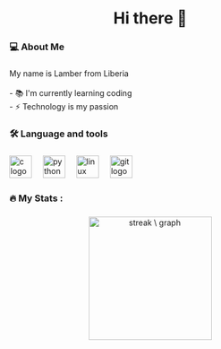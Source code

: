 <!--
**Lamber22/Lamber22** is a ✨ _special_ ✨ repository because its `README.md` (this file) appears on your GitHub profile.

Here are some ideas to get you started:

- 🔭 I’m currently working on my...
- 🌱 I’m currently learning Coding at African Leadership X (ALX)
- 👯 I’m looking to collaborate on ...
- 🤔 I’m looking for help with ...
- 💬 Ask me about ...
- 📫 How to reach me: ...
- 😄 Pronouns: ...
- ⚡ Fun fact: ...
-->


###

<!-- div align="center">
  <a href="https://twitter.com/lamber_j" target="_blank">
    <img src="https://img.shields.io/static/v1?message=LinkedIn&logo=linkedin&label=&color=0077B5&logoColor=white&label\
Color=&style=for-the-badge" height="25" alt="twitter logo"  />
  </a>
  <a href="www.linkedin.com/in/lamber-j-kpukuyou" target="_blank">
    <img src="https://img.shields.io/static/v1?message=Twitter&logo=twitter&label=&color=1DA1F2&logoColor=white&labelCo\
lor=&style=for-the-badge" height="25" alt="twitter logo"  />
  </a>
</div -->

###

<h1 align="center">Hi there 👋</h1>

###

<h3 align="left">💻  About Me</h3>

###

<p align="left">My name is Lamber from Liberia<br><br>- 📚 I'm currently learning coding<br>- ⚡ Technology is my passion</p>

###

<h3 align="left">🛠 Language and tools</h3>

###
<div align="left">
  <img src="https://cdn.jsdelivr.net/gh/devicons/devicon/icons/c/c-original.svg" height="40" alt="c logo"  />
  <img width="12" />
  <img src="https://cdn.jsdelivr.net/gh/devicons/devicon/icons/python/python-original.svg" height="40" alt="python logo"  />
  <img width="12" />
  <img src="https://cdn.jsdelivr.net/gh/devicons/devicon/icons/linux/linux-original.svg" height="40" alt="linux logo"  />
  <img width="12" />
  <img src="https://cdn.jsdelivr.net/gh/devicons/devicon/icons/git/git-original.svg" height="40" alt="git logo"  />
  <img width="12" />
   <!-- img src="https://cdn.jsdelivr.net/gh/devicons/devicon/icons/javascript/javascript-original.svg" height="40" alt="javascript logo"  / -->
</div>

###

<h3 align="left">🔥   My Stats :</h3>

###

<div align="center">
  <img src="https://streak-stats.demolab.com?user=Lamber22&locale=en&mode=daily&theme=dark&hide_border=false&border_radius=5&order=3" height="220" alt="streak \
graph"  />
</div>

###
